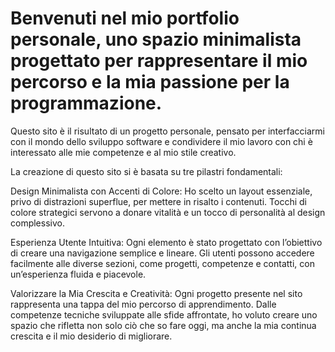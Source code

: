 # Benvenuti nel mio portfolio personale, uno spazio minimalista progettato per rappresentare il mio percorso e la mia passione per la programmazione.

Questo sito è il risultato di un progetto personale, pensato per interfacciarmi con il mondo dello sviluppo software e condividere il mio lavoro con chi è interessato alle mie competenze e al mio stile creativo.

La creazione di questo sito si è basata su tre pilastri fondamentali:

Design Minimalista con Accenti di Colore: Ho scelto un layout essenziale, privo di distrazioni superflue, per mettere in risalto i contenuti. Tocchi di colore strategici servono a donare vitalità e un tocco di personalità al design complessivo.

Esperienza Utente Intuitiva: Ogni elemento è stato progettato con l’obiettivo di creare una navigazione semplice e lineare. Gli utenti possono accedere facilmente alle diverse sezioni, come progetti, competenze e contatti, con un’esperienza fluida e piacevole.

Valorizzare la Mia Crescita e Creatività: Ogni progetto presente nel sito rappresenta una tappa del mio percorso di apprendimento. Dalle competenze tecniche sviluppate alle sfide affrontate, ho voluto creare uno spazio che rifletta non solo ciò che so fare oggi, ma anche la mia continua crescita e il mio desiderio di migliorare.
